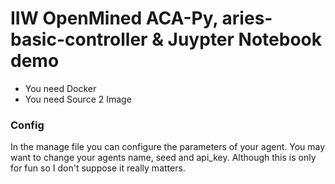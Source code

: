 # IIW OpenMined ACA-Py, aries-basic-controller & Juypter Notebook demo


* You need Docker
* You need Source 2 Image 

### Config

In the manage file you can configure the parameters of your agent. You may want to change your agents name, seed and api_key. Although this is only for fun so I don't suppose it really matters.
